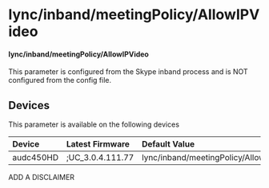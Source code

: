 ﻿---
description: lync/inband/meetingPolicy/AllowIPVideo
search:
    keywords: ['lync','inband','meetingPolicy','AllowIPVideo']
---

# lync/inband/meetingPolicy/AllowIPVideo

#### lync/inband/meetingPolicy/AllowIPVideo

This parameter is configured from the Skype inband process and is NOT configured from the config file.



## Devices
This parameter is available on the following devices

| Device | Latest Firmware | Default Value |
|:---|:---|:---|
| audc450HD | ;UC_3.0.4.111.77 | lync/inband/meetingPolicy/AllowIPVideo=1 

ADD A DISCLAIMER
